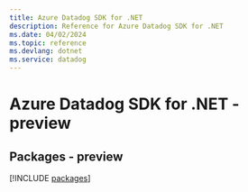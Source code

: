 ```yaml
---
title: Azure Datadog SDK for .NET
description: Reference for Azure Datadog SDK for .NET
ms.date: 04/02/2024
ms.topic: reference
ms.devlang: dotnet
ms.service: datadog
---
```

# Azure Datadog SDK for .NET - preview
## Packages - preview
[!INCLUDE [packages](datadog-index.md)]